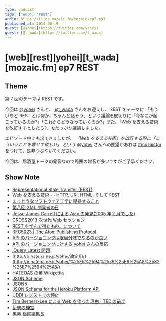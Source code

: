 ```yaml
---
type: podcast
tags: ["web", "rest"]
audio: https://files.mozaic.fm/mozaic-ep7.mp3
published_at: 2014-08-19
guest: [@yohei](https://twitter.com/yohei)
guest: [@t_wada](https://twitter.com/t_wada)
---
```


# [web][rest][yohei][t_wada][mozaic.fm] ep7 REST

## Theme

第 7 回のテーマは REST です。

今回は [@yohei](https://twitter.com/yohei) さんと、 [@t_wada](https://twitter.com/t_wada) さんをお迎えし、 REST をテーマに 「もういちど REST とは何か、ちゃんと話そう」という議論を皮切りに「今なにが起こっているのか?」「これからどうなっていくのか?」また、「Web を支える技術を改訂するとしたら?」をたっぷり議論しました。

エピソード中にも出てきましたが、 *「Web を支える技術」を改訂する際に「こういうことを載せて欲しい」* という [@yohei](https://twitter.com/yohei) さんへの要望があれば [#mozaicfm](https://twitter.com/search?q=mozaicfm&src=hash) をつけて、是非つぶやいてください。

今回は、居酒屋トークの録音なので周囲の雑音が多いですがご了承ください。

## Show Note

- [Representational State Transfer (REST)](http://www.ics.uci.edu/%7Efielding/pubs/dissertation/rest_arch_style.htm)
- [Web を支える技術 - - HTTP, URI, HTML, そして REST](http://gihyo.jp/magazine/wdpress/plus/978-4-7741-4204-3)
- [まっとうなソフトウェア工学に期待すること](http://yohei-y.blogspot.jp/2005/05/blog-post_21.html)
- [第八回 XML 開発者の日](http://www.hi-ho.ne.jp/y-komachi/committees/vma/confs/xml-dev/xml-dev-8.htm)
- [Jesse James Garrett による Ajax の発見(2005 年 2 月でした)](http://www.adaptivepath.com/ideas/ajax-new-approach-web-applications/)
- [CROSS2013 次世代 Web セッション](http://2013.cross-party.com/programs/%3Fp%3D138)
- [REST を学んで得たもの、について](http://qiita.com/Jxck_/items/9b2537045fbee46fbc36)
- [RFC5023 \| The Atom Publishing Protocol](http://tools.ietf.org/html/rfc5023)
- [API のバージョニングは限局分岐でやるのが良い](http://kenn.hatenablog.com/entry/2014/03/06/105249)
- [API のバージョニングに対する yohei さんの反応](http://yohei.hatenablog.com/entry/2014/03/12/001707)
- [jQuery Latest 問題](http://hyper-text.org/archives/2014/07/dont_use_jquery_latest_js.shtml)
- [http://b.hatena.ne.jp/yohei/改定用/](http://b.hatena.ne.jp/yohei/%25E6%2594%25B9%25E8%25A8%2582%25E7%2594%25A8/)
- [HATEOAS の英 Wikipedia](http://en.wikipedia.org/wiki/HATEOAS)
- [JSON Scheme](http://json-schema.org/)
- [JSON5](http://json5.org/)
- [JSON Schema for the Heroku Platform API](https://blog.heroku.com/archives/2014/1/8/json_schema_for_heroku_platform_api)
- [UDDI レジストリの停止](http://www.itmedia.co.jp/enterprise/articles/0512/19/news057.html)
- [Tim Berners-Lee による Web を作った理由 \| TED の前半](http://www.ted.com/talks/tim_berners_lee_on_the_next_web)
- [伊勢の神宮](http://www.jinjahoncho.or.jp/izanai/ise.html)
- [黒幕 稲尾編集長](https://twitter.com/inao/status/487591486519640064)
